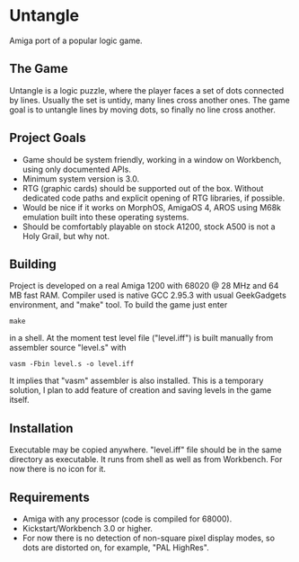 # Untangle
Amiga port of a popular logic game.
## The Game
Untangle is a logic puzzle, where the player faces a set of dots connected by lines. Usually the set is untidy, many lines cross another ones. The game goal is to untangle lines by moving dots, so finally no line cross another.
## Project Goals
* Game should be system friendly, working in a window on Workbench, using only documented APIs.
* Minimum system version is 3.0.
* RTG (graphic cards) should be supported out of the box. Without dedicated code paths and explicit opening of RTG libraries, if possible.
* Would be nice if it works on MorphOS, AmigaOS 4, AROS using M68k emulation built into these operating systems.
* Should be comfortably playable on stock A1200, stock A500 is not a Holy Grail, but why not.
## Building
Project is developed on a real Amiga 1200 with 68020 @ 28 MHz and 64 MB fast RAM. Compiler used is native GCC 2.95.3 with usual GeekGadgets environment, and "make" tool. To build the game just enter
```
make
```
in a shell.
At the moment test level file ("level.iff") is built manually from assembler source "level.s" with
```
vasm -Fbin level.s -o level.iff
```
It implies that "vasm" assembler is also installed. This is a temporary solution, I plan to add feature of creation and saving levels in the game itself.
## Installation
Executable may be copied anywhere. "level.iff" file should be in the same directory as executable. It runs from shell as well as from Workbench. For now there is no icon for it.
## Requirements
* Amiga with any processor (code is compiled for 68000).
* Kickstart/Workbench 3.0 or higher.
* For now there is no detection of non-square pixel display modes, so dots are distorted on, for example, "PAL HighRes".
